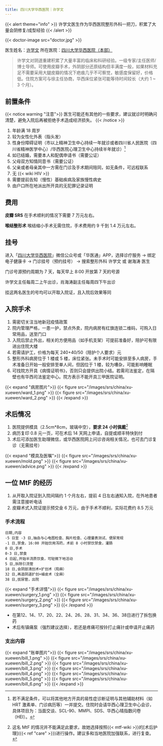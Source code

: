 ```yaml
---
title: 四川大学华西医院｜许学文
---
```


{{< alert theme="info" >}}
许学文医生作为华西医院整形外科一把刀，积累了大量会阴修复/成型经验
{{< /alert >}}
</p>
{{< doctor-image src="doctor.jpg" >}}

医生姓名：[许学文](https://www.haodf.com/doctor/25624.html)
所在医院：[四川大学华西医院（本部）](https://www.amap.com/place/B001C05YG2)

> 许学文对阴道重建积累了大量丰富的临床和科研经验。一级专家/主任医师/博士导师。可使用皮瓣手术，外阴部分还原结构但丰满度一般，如果材料充足不需要采用大腿皮瓣的情况下疤痕几乎不可察觉，敏感度保留好，价格低。住院方案可与徐主任协商，华西床位紧张可能等待时间较长（大约 1 ~ 3 个月）。

## 前置条件

{{< notice warning "注意">}}
医生可能还有其他的一些要求，建议就诊时明确问清楚，避免入院后再被拒绝手术造成经济损失。
{{< /notice >}}
</p>

1. 年龄满 18 周岁
1. 较为女性化外表（指头发）
1. 性身份障碍证明（市以上精神卫生中心持续一年就诊或者四川省人民医院（四川省精神医学中心）/华西医院心理卫生中心持续半年就诊）[^1]
1. 如已结婚，需要本人和配偶申请书（需要公证）
1. 父母双方知情同意书（需要公证）
1. 父亲或者母亲其中一方需在门诊及手术期间陪同，如无条件，可远程联系
1. 无 {{< wiki HIV >}}
1. 需要提前告知（慢性）基础疾病及家族慢性病史
1. 由户口所在地派出所开具的无犯罪记录证明

## 费用

**皮瓣 SRS**
在手术顺利的情况下需要 7 万元左右。

**喉结整形术**
喉结缩小手术无需住院，手术费用约 9 千到 1.4 万元左右。

## 挂号

进入「[四川大学华西医院](weixin://WestChina_Hospital)」微信公众号或「华医通」APP，选择诊疗服务 → 绑定电子健康卡 → 门诊挂号（预约挂号） → 搜索整形外科 许学文 或 谢海涛 医生

门诊号源预约周期为 7 天，每天早上 8:00 开放第 7 天的号源

许学文主任每周二上午出诊，肖海涛副主任每周四下午出诊

挂这两名医生的号均可以开取入院证，且入院后效果等同

## 入院手术

1. 需密切关注当地新冠疫情政策
1. 院内管理严格，一患一护，禁点外卖，院内病房有红旗连锁二维码，可购入日常用品，送至门口
1. 入院后禁止外出，相关的方便用品（如手机支架）可提前准备好，陪护可有限进出住院大楼
1. 若需请护工，价格为每天 240+40/50（陪护个人要求）元
1. 整形外科病房位于 1 楼或 5 楼，床位紧张。未手术时可能安排至多人病房，手术准备日开始一般安排至单人间，但因位于 1 楼，较为嘈杂，可能影响睡眠
1. 可找院方开具《病情证明书》，否则只会提供出院小结。若需司法鉴定，在隔壁也有华西司法鉴定中心。院方表示不能开具三甲医院证明。

{{< expand "病房图片">}}
{{< figure src="/images/srs/china/xu-xuewen/ward_1.png" >}}
{{< figure src="/images/srs/china/xu-xuewen/ward_2.png" >}}
{{< /expand >}}

## 术后情况

1. 医院提供模具（2.5cm*8cm，玻璃中空），**要求 24 小时佩戴**[^2]
1. 病历复印 0.8 元一页，可在术后 14 天网上申请，自提或顺丰特快到付
1. 术后可添加医生助理微信，或华西医院网上问诊咨询相关情况，也可去门诊复诊（无需挂号）

{{< expand "模具及医嘱">}}
{{< figure src="/images/srs/china/xu-xuewen/mold.png" >}}
{{< figure src="/images/srs/china/xu-xuewen/advice.png" >}}
{{< /expand >}}

## 一位 MtF 的经历

1. 从开取入院证到入院间隔约 1 个月左右，提前 4 日左右通知入院，在外地患者需注意接听电话
1. 皮瓣术式入院证提示预交金 6 万元，由于手术不顺利，实际花费约 8.5 万元

### 手术流程

```csv
日期,内容
-5 日至 -3 日,抽血与心电图检查、胸片检查、心理量表测试、便尿常规
-1 日,禁食，16:00 开始饮用泻药，术前 8 小时禁饮禁食，灌肠
0 日,手术
0-3 日,禁食
4 日起,开始半流质饮食，可轻微下地活动
5 日,拆除引流管
18 日,会阴部清创术+扩创术（局麻）
32 日,再造阴道扩创+植皮术（全麻）
38 日,拔尿管，出院
```

{{< expand "手术详情">}}
{{< figure src="/images/srs/china/xu-xuewen/surgery_1.png" >}}
{{< figure src="/images/srs/china/xu-xuewen/surgery_2.png" >}}
{{< figure src="/images/srs/china/xu-xuewen/surgery_3.png" >}}
{{< /expand >}}

- 在第12、14、17、20、22、24、26、28、31、34、36、38日进行了拆包换药
- 术后有镇痛泵（强烈建议选择），若还是疼痛可按铃打止痛针或申请开止痛药

### 支出内容
{{< expand "账单图片">}}
{{< figure src="/images/srs/china/xu-xuewen/bill_1.png" >}}
{{< figure src="/images/srs/china/xu-xuewen/bill_2.png" >}}
{{< figure src="/images/srs/china/xu-xuewen/bill_3.png" >}}
{{< figure src="/images/srs/china/xu-xuewen/bill_4.png" >}}
{{< figure src="/images/srs/china/xu-xuewen/bill_5.png" >}}
{{< figure src="/images/srs/china/xu-xuewen/bill_6.png" >}}
{{< /expand >}}

[^1]:若不满足条件，可以将其他地方开具的易性症诊断证明与其他辅助材料（如 HRT 激素单、门诊病历等）一并提交。住院时会请华西心理卫生中心会诊，具体项目为：当面交谈、SCL-90、MMPI、SDS、华西心晴指数问卷（HEI）。
[^2]:这名 MtF 的情况并不能满足此要求，故她选择按照{{< mtf-wiki >}}的[术后护理]({{< ref "care" >}})进行操作。建议多和当地医院加强联系，进行复查。
